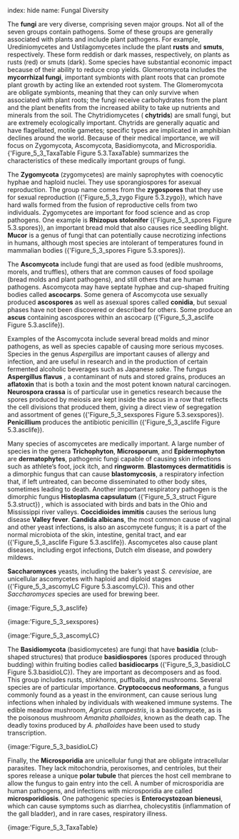 index: hide
name: Fungal Diversity

The  **fungi** are very diverse, comprising seven major groups. Not all of the seven groups contain pathogens. Some of these groups are generally associated with plants and include plant pathogens. For example, Urediniomycetes and Ustilagomycetes include the plant  **rusts** and  **smuts**, respectively. These form reddish or dark masses, respectively, on plants as rusts (red) or smuts (dark). Some species have substantial economic impact because of their ability to reduce crop yields. Glomeromycota includes the  **mycorrhizal fungi**, important symbionts with plant roots that can promote plant growth by acting like an extended root system. The Glomeromycota are obligate symbionts, meaning that they can only survive when associated with plant roots; the fungi receive carbohydrates from the plant and the plant benefits from the increased ability to take up nutrients and minerals from the soil. The Chytridiomycetes ( **chytrids**) are small fungi, but are extremely ecologically important. Chytrids are generally aquatic and have flagellated, motile gametes; specific types are implicated in amphibian declines around the world. Because of their medical importance, we will focus on Zygomycota, Ascomycota, Basidiomycota, and Microsporidia. {'Figure_5_3_TaxaTable Figure 5.3.TaxaTable} summarizes the characteristics of these medically important groups of fungi.

The  **Zygomycota** (zygomycetes) are mainly saprophytes with coenocytic hyphae and haploid nuclei. They use sporangiospores for asexual reproduction. The group name comes from the  **zygospores** that they use for sexual reproduction ({'Figure_5_3_zygo Figure 5.3.zygo}), which have hard walls formed from the fusion of reproductive cells from two individuals. Zygomycetes are important for food science and as crop pathogens. One example is  **Rhizopus stolonifer** ({'Figure_5_3_spores Figure 5.3.spores}), an important bread mold that also causes rice seedling blight.  **Mucor** is a genus of fungi that can potentially cause necrotizing infections in humans, although most species are intolerant of temperatures found in mammalian bodies ({'Figure_5_3_spores Figure 5.3.spores}).

The  **Ascomycota** include fungi that are used as food (edible mushrooms, morels, and truffles), others that are common causes of food spoilage (bread molds and plant pathogens), and still others that are human pathogens. Ascomycota may have septate hyphae and cup-shaped fruiting bodies called  **ascocarps**. Some genera of Ascomycota use sexually produced  **ascospores** as well as asexual spores called  **conidia**, but sexual phases have not been discovered or described for others. Some produce an  **ascus** containing ascospores within an ascocarp ({'Figure_5_3_asclife Figure 5.3.asclife}).

Examples of the Ascomycota include several bread molds and minor pathogens, as well as species capable of causing more serious mycoses. Species in the genus  *Aspergillus* are important causes of allergy and infection, and are useful in research and in the production of certain fermented alcoholic beverages such as Japanese  *sake*. The fungus  **Aspergillus flavus** *,* a contaminant of nuts and stored grains, produces an  **aflatoxin** that is both a toxin and the most potent known natural carcinogen.  **Neurospora crassa** is of particular use in genetics research because the spores produced by meiosis are kept inside the ascus in a row that reflects the cell divisions that produced them, giving a direct view of segregation and assortment of genes ({'Figure_5_3_sexspores Figure 5.3.sexspores}).  **Penicillium** produces the antibiotic penicillin ({'Figure_5_3_asclife Figure 5.3.asclife}).

Many species of ascomycetes are medically important. A large number of species in the genera  **Trichophyton**,  **Microsporum**, and  **Epidermophyton** are  **dermatophytes**, pathogenic fungi capable of causing skin infections such as athlete’s foot, jock itch, and  **ringworm**.  **Blastomyces dermatitidis** is a dimorphic fungus that can cause  **blastomycosis**, a respiratory infection that, if left untreated, can become disseminated to other body sites, sometimes leading to death. Another important respiratory pathogen is the dimorphic fungus  **Histoplasma capsulatum** ({'Figure_5_3_struct Figure 5.3.struct}) *,* which is associated with birds and bats in the Ohio and Mississippi river valleys.  **Coccidioides immitis** causes the serious lung disease  **Valley fever**.  **Candida albicans**, the most common cause of vaginal and other yeast infections, is also an ascomycete fungus; it is a part of the normal microbiota of the skin, intestine, genital tract, and ear ({'Figure_5_3_asclife Figure 5.3.asclife}). Ascomycetes also cause plant diseases, including ergot infections, Dutch elm disease, and powdery mildews.

 **Saccharomyces** yeasts, including the baker’s yeast  *S. cerevisiae*, are unicellular ascomycetes with haploid and diploid stages ({'Figure_5_3_ascomyLC Figure 5.3.ascomyLC}). This and other  *Saccharomyces* species are used for brewing beer.


{image:'Figure_5_3_asclife}
        


{image:'Figure_5_3_sexspores}
        


{image:'Figure_5_3_ascomyLC}
        

The  **Basidiomycota** (basidiomycetes) are fungi that have  **basidia** (club-shaped structures) that produce  **basidiospores** (spores produced through budding) within fruiting bodies called  **basidiocarps** ({'Figure_5_3_basidioLC Figure 5.3.basidioLC}). They are important as decomposers and as food. This group includes rusts, stinkhorns, puffballs, and mushrooms. Several species are of particular importance.  **Cryptococcus neoformans**, a fungus commonly found as a yeast in the environment, can cause serious lung infections when inhaled by individuals with weakened immune systems. The edible meadow mushroom,  *Agricus campestris*, is a basidiomycete, as is the poisonous mushroom  *Amanita* *phalloides*, known as the death cap. The deadly toxins produced by  *A. phalloides* have been used to study transcription.


{image:'Figure_5_3_basidioLC}
        

Finally, the  **Microsporidia** are unicellular fungi that are obligate intracellular parasites. They lack mitochondria, peroxisomes, and centrioles, but their spores release a unique  **polar tubule** that pierces the host cell membrane to allow the fungus to gain entry into the cell. A number of microsporidia are human pathogens, and infections with microsporidia are called  **microsporidiosis**. One pathogenic species is  **Enterocystozoan bieneusi**, which can cause symptoms such as diarrhea, cholecystitis (inflammation of the gall bladder), and in rare cases, respiratory illness.


{image:'Figure_5_3_TaxaTable}
        
